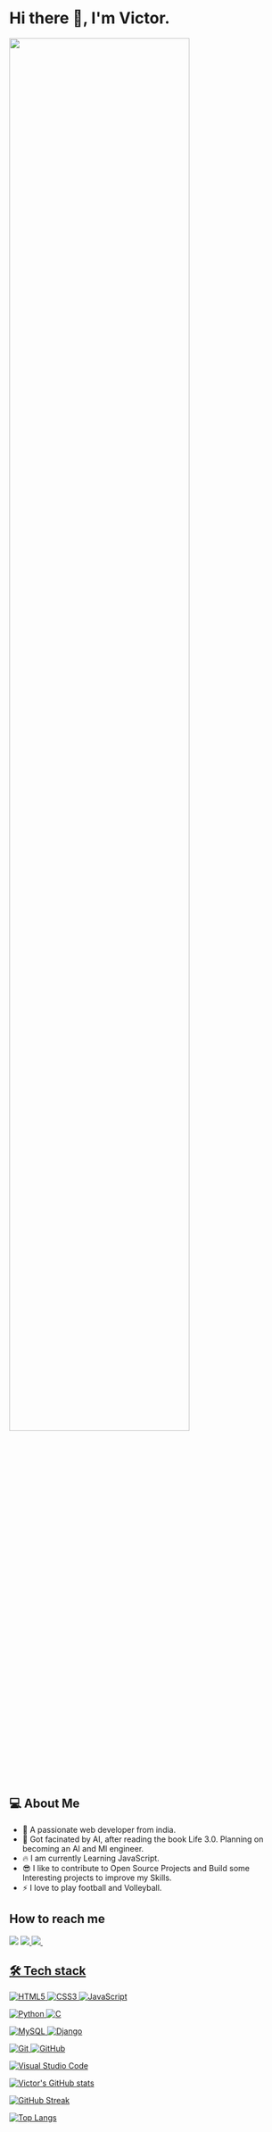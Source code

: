 

<!--
**victorchrollo14/victorchrollo14** is a ✨ _special_ ✨ repository because its `README.md` (this file) appears on your GitHub profile.

Here are some ideas to get you started:

- 🔭 I’m currently working on ...
- 🌱 I’m currently learning ...
- 👯 I’m looking to collaborate on ...
- 🤔 I’m looking for help with ...
- 💬 Ask me about ...
- 📫 How to reach me: ...
- 😄 Pronouns: ...
- ⚡ Fun fact: ...
-->

# Hi there 👋, I'm Victor.
<img src = "https://user-images.githubusercontent.com/89346667/213910562-d52de20d-03ab-4d52-a1f4-fee55764287f.jpeg" style="height:80%;width:80%">


## 💻 About Me

* 🔭 A passionate web developer from india.
* 🤖 Got facinated by AI, after reading the book Life 3.0. Planning on becoming an AI and Ml engineer.
* 🔥 I am currently Learning JavaScript.
* 😎 I like to contribute to Open Source Projects and Build some Interesting 
   projects to improve my Skills.
* ⚡ I love to play football and Volleyball.

## How to reach me
<a href="https://twitter.com/chrollo1402"><img src="https://img.shields.io/badge/Twitter-1DA1F2?style=for-the-badge&logo=twitter&logoColor=white" ></a> 
<a href="https://www.linkedin.com/in/victor-immanuel-81363a216/"> <img src="https://img.shields.io/badge/LinkedIn-0077B5?style=for-the-badge&logo=linkedin&logoColor=white"> </a> 
<a href="mailto:victor20030214@gmail.com"> <img src = "https://img.shields.io/badge/Gmail-D14836?style=for-the-badge&logo=gmail&logoColor=white"> <img>


## 🛠 Tech stack
![HTML5](https://img.shields.io/badge/html5-%23E34F26.svg?style=for-the-badge&logo=html5&logoColor=white) 
![CSS3](https://img.shields.io/badge/css3-%231572B6.svg?style=for-the-badge&logo=css3&logoColor=white)
![JavaScript](https://img.shields.io/badge/javascript-%23323330.svg?style=for-the-badge&logo=javascript&logoColor=%23F7DF1E)


![Python](https://img.shields.io/badge/python-3670A0?style=for-the-badge&logo=python&logoColor=ffdd54) 
![C](https://img.shields.io/badge/c-%2300599C.svg?style=for-the-badge&logo=c&logoColor=white)

![MySQL](https://img.shields.io/badge/mysql-%2300f.svg?style=for-the-badge&logo=mysql&logoColor=white)
![Django](https://img.shields.io/badge/django-%23092E20.svg?style=for-the-badge&logo=django&logoColor=white)

![Git](https://img.shields.io/badge/git-%23F05033.svg?style=for-the-badge&logo=git&logoColor=white)
![GitHub](https://img.shields.io/badge/github-%23121011.svg?style=for-the-badge&logo=github&logoColor=white)

![Visual Studio Code](https://img.shields.io/badge/Visual%20Studio%20Code-0078d7.svg?style=for-the-badge&logo=visual-studio-code&logoColor=white)

![Victor's GitHub stats](https://github-readme-stats-sigma-five.vercel.app/api?username=victorchrollo14&show_icons=true&theme=tokyonight)     

[![GitHub Streak](https://streak-stats.demolab.com/?user=victorchrollo14&theme=tokyonight)](https://git.io/streak-stats)&nbsp;

[![Top Langs](https://github-readme-stats-sigma-five.vercel.app/api/top-langs/?username=victorchrollo14&theme=tokyonight&hide=html)](https://github.com/anuraghazra/github-readme-stats)

